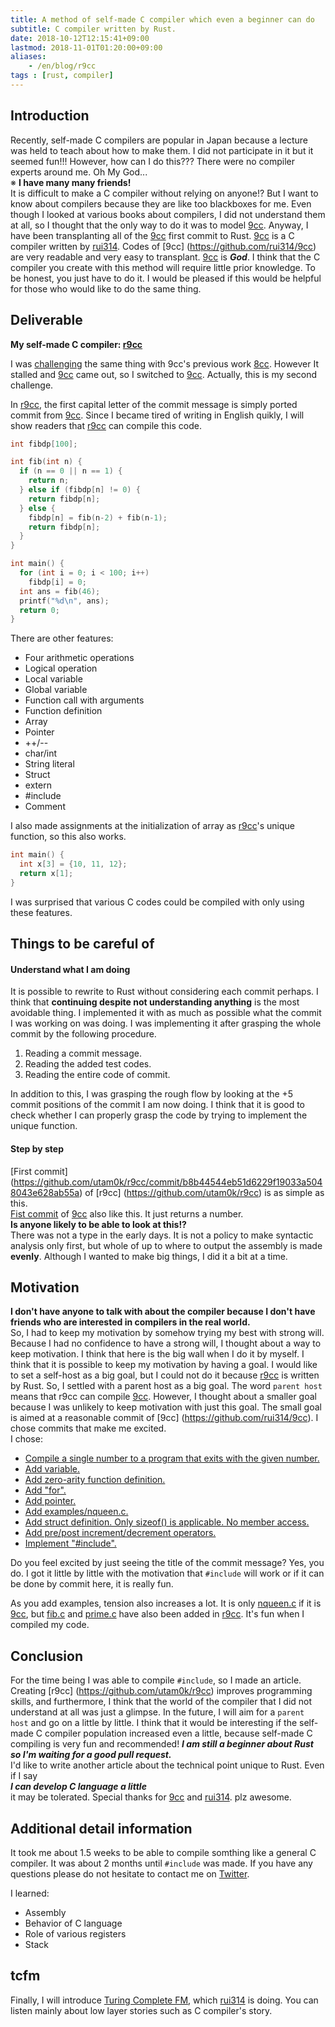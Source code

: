 ```yaml
---
title: A method of self-made C compiler which even a beginner can do
subtitle: C compiler written by Rust.
date: 2018-10-12T12:15:41+09:00
lastmod: 2018-11-01T01:20:00+09:00
aliases:
    - /en/blog/r9cc
tags : [rust, compiler]
---
```


## Introduction
Recently, self-made C compilers are popular in Japan because a lecture was held to teach about how to make them.
I did not participate in it but it seemed fun!!! However, how can I do this???
There were no compiler experts around me. Oh My God...   
※ **I have many many friends!**  
It is difficult to make a C compiler without relying on anyone!?
But I want to know about compilers because they are like too blackboxes for me.
Even though I looked at various books about compilers, 
I did not understand them at all, so I thought that the only way to do it was to model [9cc](https://github.com/rui314/9cc).
Anyway, I have been transplanting all of the [9cc](https://github.com/rui314/9cc) first commit to Rust.
[9cc](https://github.com/rui314/9cc) is a C compiler written by [rui314](https://twitter.com/rui314).
Codes of [9cc] (https://github.com/rui314/9cc) are very readable and very easy to transplant.
[9cc](https://github.com/rui314/9cc) is ***God***.
I think that the C compiler you create with this method will require little prior knowledge.
To be honest, you just have to do it.
I would be pleased if this would be helpful for those who would like to do the same thing.

## Deliverable
**My self-made C compiler: [r9cc](https://github.com/utam0k/r9cc)**   

I was [challenging](https://github.com/utam0k/r8cc) the same thing with 9cc's previous work [8cc](https://github.com/rui314/8cc).
However It stalled and [9cc](https://github.com/rui314/9cc) came out,
so I switched to [9cc](https://github.com/rui314/9cc).
Actually, this is my second challenge.

In [r9cc](https://github.com/utam0k/r9cc), the first capital letter of the commit message is simply ported commit from [9cc](https://github.com/rui314/9cc).
Since I became tired of writing in English quikly, 
I will show readers that [r9cc](https://github.com/utam0k/r9cc) can compile this code.
``` c
int fibdp[100];

int fib(int n) {
  if (n == 0 || n == 1) {
    return n;
  } else if (fibdp[n] != 0) {
    return fibdp[n];
  } else {
    fibdp[n] = fib(n-2) + fib(n-1);
    return fibdp[n];
  }
}

int main() {
  for (int i = 0; i < 100; i++)
    fibdp[i] = 0;
  int ans = fib(46);
  printf("%d\n", ans);
  return 0;
}
```

There are other features:

- Four arithmetic operations
- Logical operation
- Local variable
- Global variable
- Function call with arguments
- Function definition
- Array
- Pointer
- ++/\-\-
- char/int
- String literal
- Struct
- extern
- #include
- Comment

I also made assignments at the initialization of array as [r9cc](https://github.com/utam0k/r9cc)'s unique function, so this also works.
```c
int main() {
  int x[3] = {10, 11, 12};
  return x[1];
}
```

I was surprised that various C codes could be compiled with only using these features.

## Things to be careful of
#### Understand what I am doing
It is possible to rewrite to Rust without considering each commit perhaps.
I think that **continuing despite not understanding anything** is the most avoidable thing.
I implemented it with as much as possible what the commit I was working on was doing.
I was implementing it after grasping the whole commit by the following procedure.

1. Reading a commit message.
2. Reading the added test codes.
3. Reading the entire code of commit.

In addition to this, I was grasping the rough flow by looking at the +5 commit positions of the commit I am now doing.
I think that it is good to check whether I can properly grasp the code by trying to implement the unique function.

#### Step by step
[First commit] (https://github.com/utam0k/r9cc/commit/b8b44544eb51d6229f19033a5048043e628ab55a) of [r9cc] (https://github.com/utam0k/r9cc) is as simple as this.  
[Fist commit](https://github.com/rui314/9cc/commit/56e94442ae8844688d5390851e5b29ba0c946e2f) of [9cc](https://github.com/rui314/9cc) also like this.
It just returns a number.  
**Is anyone likely to be able to look at this!?**  
There was not a type in the early days.
It is not a policy to make syntactic analysis only first, but whole of up to where to output the assembly is made **evenly**.
Although I wanted to make big things, I did it a bit at a time.

## Motivation
**I don't have anyone to talk with about the compiler because I don't have friends who are interested in compilers in the real world.**  
So, I had to keep my motivation by somehow trying my best with strong will.
Because I had no confidence to have a strong will, I thought about a way to keep motivation.
I think that here is the big wall when I do it by myself.
I think that it is possible to keep my motivation by having a goal.
I would like to set a self-host as a big goal, but I could not do it because [r9cc](https://github.com/rui314/9cc) is written by Rust.
So, I settled with a parent host as a big goal.
The word `parent host` means that r9cc can compile [9cc](https://github.com/rui314/9cc).
However, I thought about a smaller goal because I was unlikely to keep motivation with just this goal.
The small goal is aimed at a reasonable commit of [9cc] (https://github.com/rui314/9cc).
I chose commits that make me excited.  
I chose:

- [Compile a single number to a program that exits with the given number.](https://github.com/rui314/9cc/commit/56e94442ae8844688d5390851e5b29ba0c946e2f)
- [Add variable.](https://github.com/rui314/9cc/commit/42e403e3de0c6457bc11ab14c55a9dad27ed82be)
- [Add zero-arity function definition.](https://github.com/rui314/9cc/commit/c7933acab4e410aa0c0c7a38358092208ace822d)
- [Add "for".](https://github.com/rui314/9cc/commit/b487b30ab0c600b764ea3a94e2502b68f5ee4194)
- [Add pointer.](https://github.com/rui314/9cc/commit/e43b738d6bb6ecd397e09b46346e0825a00d89e6)
- [Add examples/nqueen.c.](https://github.com/rui314/9cc/commit/63739ad7ef08ee7e037862dfa05739ce00abac5f)
- [Add struct definition. Only sizeof() is applicable. No member access.](https://github.com/rui314/9cc/commit/bf717fa5e53ebbae9f949515d3662f77af4ff4dd)
- [Add pre/post increment/decrement operators.](https://github.com/rui314/9cc/commit/a406a04660d848e083d7b39610409fd9ba497142)
- [Implement "#include".](https://github.com/rui314/9cc/commit/a382606b9728ca33f5dedae4f6ca5cc3c9404838)

Do you feel excited by just seeing the title of the commit message? Yes, you do.
I got it little by little with the motivation that `#include` will work or if it can be done by commit here, it is really fun.

As you add examples, tension also increases a lot.
It is only [nqueen.c](https://github.com/rui314/9cc/blob/master/examples/nqueen.c) if it is [9cc](https://github.com/rui314/9cc),
but [fib.c](https://github.com/utam0k/r9cc/blob/master/examples/fib.c) and [prime.c](https://github.com/utam0k/r9cc/blob/master/examples/prime.c) 
have also been added in [r9cc](https://github.com/utam0k/r9cc).
It's fun when I compiled my code.

## Conclusion
For the time being I was able to compile `#include`, so I made an article.
Creating [r9cc] (https://github.com/utam0k/r9cc) improves programming skills, 
and furthermore, I think that the world of the compiler that I did not understand at all was just a glimpse.
In the future, I will aim for a `parent host` and go on a little by little.
I think that it would be interesting if the self-made C compiler population increased even a little,
because self-made C compiling is very fun and recommended!
***I am still a beginner about Rust so I'm waiting for a good pull request.***  
I'd like to write another article about the technical point unique to Rust.
Even if I say  
***I can develop C language a little***   
it may be tolerated.
Special thanks for [9cc](https://github.com/rui314/9cc) and [rui314](https://twitter.com/rui314).
plz awesome.

## Additional detail information
It took me about 1.5 weeks to be able to compile somthing like a general C compiler.
It was about 2 months until `#include` was made.
If you have any questions please do not hesitate to contact me on [Twitter](https://twitter.com/utam0k).

I learned:

- Assembly
- Behavior of C language
- Role of various registers
- Stack

## tcfm
Finally, I will introduce [Turing Complete FM](https://turingcomplete.fm/), which [rui314](https://twitter.com/rui314) is doing.
You can listen mainly about low layer stories such as C compiler's story.

